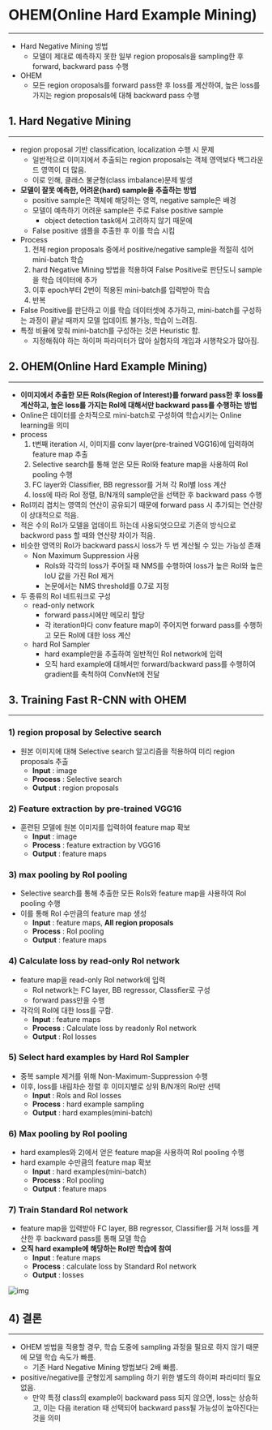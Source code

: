 # **OHEM(Online Hard Example Mining)**

<hr>

- Hard Negative Mining 방법
  - 모델이 제대로 예측하지 못한 일부 region proposals을 sampling한 후 forward, backward pass 수행
- OHEM
  - 모든 region oroposals를 forward pass한 후 loss를 계산하여, 높은 loss를 가지는 region proposals에 대해 backward pass 수행



## **1. Hard Negative Mining** 

<hr>

- region proposal 기반 classification, localization 수행 시 문제
  - 일반적으로 이미지에서 추출되는 region proposals는 객체 영역보다 백그라운드 영역이 더 많음.
  - 이로 인해, 클래스 불균형(class imbalance)문제 발생
- **모델이 잘못 예측한, 어려운(hard) sample을 추출하는 방법**
  - positive sample은 객체에 해당하는 영역, negative sample은 배경
  - 모델이 예측하기 어려운 sample은 주로 False positive sample
    - object detection task에서 고려하지 않기 때문에
  - False positive 샘플을 추출한 후 이를 학습 시킴
- Process
  1. 전체 region proposals 중에서 positive/negative sample을 적절히 섞어 mini-batch 학습
  2. hard Negative Mining 방법을 적용하여 False Positive로 판단도니 sample을 학습 데이터에 추가
  3. 이후 epoch부터 2번이 적용된 mini-batch를 입력받아 학습
  4. 반복
- False Positive를 판단하고 이를 학습 데이터셋에 추가하고, mini-batch를 구성하는 과정이 끝날 때까지 모델 업데이트 불가능, 학습이 느려짐.
- 특정 비율에 맞춰 mini-batch를 구성하는 것은 Heuristic 함.
  - 지정해줘야 하는 하이퍼 파라미터가 많아 실험자의 개입과 시행착오가 많아짐.



## **2. OHEM(Online Hard Example Mining)**

<hr>

- **이미지에서 추출한 모든 RoIs(Region of Interest)를 forward pass한 후 loss를 계산하고, 높은 loss를 가지는 RoI에 대해서만 backward pass를 수행하는 방법**
- Online은 데이터를 순차적으로 mini-batch로 구성하여 학습시키는 Online learning을 의미
- process
  1. t번째 iteration 시, 이미지를 conv layer(pre-trained VGG16)에 입력하여 feature map 추출
  2. Selective search를 통해 얻은 모든 RoI와 feature map을 사용하여 RoI pooling 수행
  3. FC layer와 Classifier, BB regressor를 거쳐 각 RoI별 loss 계산
  4. loss에 따라 RoI 정렬, B/N개의 sample만을 선택한 후 backward pass 수행
- RoI끼리 겹치는 영역의 연산이 공유되기 때문에 forward pass 시 추가되는 연산량이 상대적으로 적음.
- 적은 수의 RoI가 모델을 업데이트 하는데 사용되엇으므로 기존의 방식으로 backword pass 할 때와 연산량 차이가 적음.
- 비슷한 영역의 RoI가 backward pass시 loss가 두 번 계산될 수 있는 가능성 존재
  - Non Maximum Suppression 사용
    - RoIs와 각각의 loss가 주어질 때 NMS를 수행하여 loss가 높은 RoI와 높은 IoU 값을 가진 RoI 제거
    - 논문에서는 NMS threshold를 0.7로 지정
- 두 종류의 RoI 네트워크로 구성
  - read-only network
    - forward pass시에만 메모리 할당
    - 각 iteration마다 conv feature map이 주어지면 forward pass를 수행하고 모든 RoI에 대한 loss 계산
  - hard RoI Sampler
    - hard example만을 추출하여 일반적인 RoI network에 입력
    - 오직 hard example에 대해서만 forward/backward pass를 수행하여 gradient를 축척하여 ConvNet에 전달



## 3. Training Fast R-CNN with OHEM

<hr>

### 1) region proposal by Selective search

- 원본 이미지에 대해 Selective search 알고리즘을 적용하여 미리 region proposals 추출
  - **Input** : image
  - **Process** : Selective search
  - **Output** : region proposals

### 2) Feature extraction by pre-trained VGG16

- 훈련된 모델에 원본 이미지를 입력하여 feature map 확보
  - **Input** : image
  - **Process** : feature extraction by VGG16
  - **Output** : feature maps

### 3) max pooling by RoI pooling

- Selective search를 통해 추출한 모든 RoIs와 feature map을 사용하여 RoI pooling 수행
- 이를 통해 RoI 수만큼의 feature map 생성
  - **Input** : feature maps, **All region proposals**
  - **Process** : RoI pooling
  - **Output** : feature maps

### 4) Calculate loss by read-only RoI network

- feature map을 read-only RoI network에 입력
  - RoI network는 FC layer, BB regressor, Classfier로 구성
  - forward pass만을 수행
- 각각의 RoI에 대한 loss를 구함.
  - **Input** : feature maps
  - **Process** : Calculate loss by readonly RoI network
  - **Output** : RoI losses

### 5) Select hard examples by Hard RoI Sampler

- 중복 sample 제거를 위해 Non-Maximum-Suppression 수행
- 이후, loss를 내림차순 정렬 후 이미지별로 상위 B/N개의 RoI만 선택
  - **Input** : RoIs and RoI losses
  - **Process** : hard example sampling
  - **Output** : hard examples(mini-batch)

### 6) Max pooling by RoI pooling

- hard examples와 2)에서 얻은 feature map을 사용하여 RoI pooling 수행
- hard example 수만큼의 feature map 확보
  - **Input** : hard examples(mini-batch)
  - **Process** : RoI pooling
  - **Output** : feature maps

### 7) Train Standard RoI network

- feature map을 입력받아 FC layer, BB regressor, Classifier를 거쳐 loss를 계산한 후 backward pass를 통해 모델 학습
- **오직 hard example에 해당하는 RoI만 학습에 참여**
  - **Input** : feature maps
  - **Process** : calculate loss by Standard RoI network
  - **Output** : losses

![img](https://blog.kakaocdn.net/dn/c9M6nz/btqRnM4ET07/31cLyxkcvEBDr5ckpGohPk/img.png)



## 4) 결론

<hr>

- OHEM 방법을 적용할 경우, 학습 도중에 sampling 과정을 필요로 하지 않기 때문에 모델 학습 속도가 빠름.
  - 기존 Hard Negative Mining 방법보다 2배 빠름.
- positive/negative를 군형있게 sampling 하기 위한 별도의 하이퍼 파라미터 필요 없음.
  - 만약 특정 class의 example이 backward pass 되지 않으면, loss는 상승하고, 이는 다음 iteration 때 선택되어 backward pass될 가능성이 높아진다는 것을 의미